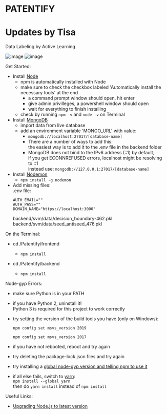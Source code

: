# PATENTIFY
# Updates by Tisa
Data Labeling by Active Learning

![image](https://drive.google.com/uc?export=view&id=1CoShKjYYYLIZikTTeZymdjyz9HW5xe6b)
![image](https://drive.google.com/uc?export=view&id=13DXDrB4bs_eIvXqCSE97RPr6KGEnLOzB)

Get Started:
* Install [Node](https://nodejs.org/en/download/)
  * npm is automatically installed with Node
  * make sure to check the checkbox labeled 'Automatically install the necessary tools' at the end
    * a command prompt window should open, hit enter
    * give admin privilleges, a powershell window should open
    * wait for everything to finish installing
  * check by running ```npm -v``` and ```node -v``` on Terminal
* Install [MongoDB](https://docs.mongodb.com/manual/installation/)
  * import data from live database
  * add an environment variable 'MONGO_URL' with value: 
    * ```mongodb://localhost:27017/[database-name]```
    * There are a number of ways to add this: \
      the easiest way is to add it to the .env file in the backend folder
    * MongoDB does not bind to the IPv6 address (::1) by default, \
    if you get ECONNREFUSED errors, localhost might be resolving to ::1 \
    instead use:
    ```mongodb://127.0.0.1:27017/[database-name]```
* Install [Nodemon](https://www.npmjs.com/package/nodemon) 
   - ```npm install -g nodemon```
* Add missing files: \
   .env file: 
   ```
   AUTH_EMAIL=""
   AUTH_PASS=""
   DOMAIN_NAME="https://localhost:3000"
   ```
  backend/svm/data/decision_boundary-462.pkl \
  backend/svm/data/seed_antiseed_476.pkl
  
On the Terminal:
* cd /Patentify/frontend
  * ```npm install```

* cd /Patentify/backend
  * ```npm install```

Node-gyp Errors:
* make sure Python is in your PATH
* if you have Python 2, uninstall it! \
  Python 3 is required for this project to work correctly
* try setting the version of the build tools you have (only on Windows): 
  ```
  npm config set msvs_version 2019
  ```
  ```
  npm config set msvs_version 2017
  ```
* if you have not rebooted, reboot and try again

* try deleting the package-lock.json files and try again
* try installing a [global node-gyp version and telling npm to use it](https://github.com/nodejs/node-gyp/blob/master/docs/Updating-npm-bundled-node-gyp.md)
* if all else fails, switch to [yarn](https://classic.yarnpkg.com/lang/en/docs/install/): \
  ```npm install --global yarn``` \
  then do ```yarn install``` instead of ```npm install```
  
Useful Links:
* [Upgrading Node.js to latest version](https://stackoverflow.com/a/10076029)
